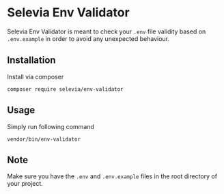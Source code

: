 Selevia Env Validator
=====================

Selevia Env Validator is meant to check your `.env` file validity based on `.env.example` in order to avoid any unexpected behaviour.

## Installation

Install via composer
```
composer require selevia/env-validator
```

## Usage
Simply run following command
```
vendor/bin/env-validator
```

## Note
Make sure you have the `.env` and `.env.example` files in the root directory of your project.